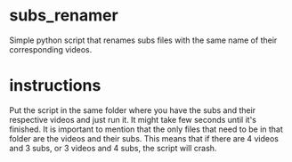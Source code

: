 # subs_renamer
Simple python script that renames subs files with the same name of their corresponding videos.

# instructions
Put the script in the same folder where you have the subs and their respective videos and just run it. It might take few seconds until it's finished.
It is important to mention that the only files that need to be in that folder are the videos and their subs. This means that if there are 4 videos and 3 subs, or 3 videos and 4 subs, the script will crash.
